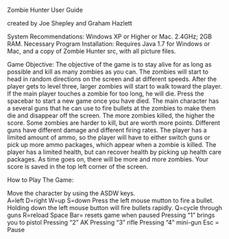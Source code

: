 Zombie Hunter User Guide

created by
Joe Shepley and Graham Hazlett

System Recommendations: Windows XP or Higher or Mac. 2.4GHz; 2GB RAM. 
Necessary Program Installation: Requires Java 1.7 for Windows or Mac, and a copy of Zombie Hunter src, with all picture files.


Game Objective: 
The objective of the game is to stay alive for as long as possible and kill as many zombies as you can.   The zombies will start to head in random directions on the screen and at different speeds.  After the player gets to level three, larger zombies will start to walk toward the player. If the main player touches a zombie for too long, he will die.  Press the spacebar to start a new game once you have died.  The main character has a several guns that he can use to fire bullets at the zombies to make them die and disappear off the screen.  The more zombies killed, the higher the score.   Some zombies are harder to kill, but are worth more points.  Different guns have different damage and different firing rates.   The player has a limited amount of ammo, so the player will have to either switch guns or pick up more ammo packages, which appear when a zombie is killed.  The player has a limited health, but can recover health by picking up health care packages.   As time goes on, there will be more and more zombies.  Your score is saved in the top left corner of the screen.

How to Play The Game:

Move the character by using the ASDW keys.  
A=left
D=right
W=up
S=down
Press the left mouse mutton to fire a bullet.  Holding down the left mouse button will fire bullets rapidly.
Q=cycle through guns
R=reload
Space Bar= resets game when paused
Pressing “1” brings you to pistol
Pressing  “2” AK
Pressing  “3” rifle
Pressing  “4” mini-gun
Esc = Pause

